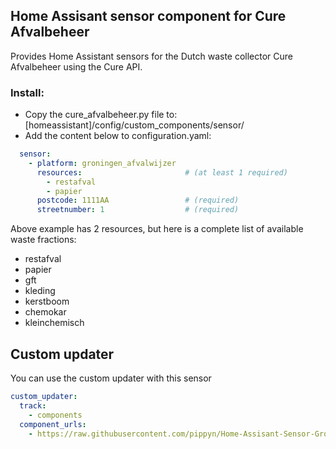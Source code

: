 ## Home Assisant sensor component for Cure Afvalbeheer

Provides Home Assistant sensors for the Dutch waste collector Cure Afvalbeheer using the Cure API.

### Install:
- Copy the cure_afvalbeheer.py file to: [homeassistant]/config/custom_components/sensor/
- Add the content below to configuration.yaml:

```yaml
  sensor:
    - platform: groningen_afvalwijzer
      resources:                       # (at least 1 required)
        - restafval
        - papier
      postcode: 1111AA                 # (required)
      streetnumber: 1                  # (required)
```
Above example has 2 resources, but here is a complete list of available waste fractions:
- restafval
- papier
- gft
- kleding
- kerstboom
- chemokar
- kleinchemisch

## Custom updater
You can use the custom updater with this sensor
```yaml
custom_updater:
  track:
    - components
  component_urls:
    - https://raw.githubusercontent.com/pippyn/Home-Assisant-Sensor-Groningen-Afvalwijzer/master/custom_components.json
```

